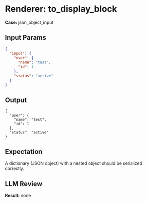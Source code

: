 # Renderer: to_display_block
**Case:** json_object_input

## Input Params
```json
{
  "input": {
    "user": {
      "name": "test",
      "id": 1
    },
    "status": "active"
  }
}
```

## Output
```
{
  "user": {
    "name": "test",
    "id": 1
  },
  "status": "active"
}
```

## Expectation
A dictionary (JSON object) with a nested object should be serialized correctly.

## LLM Review
**Result:** none
